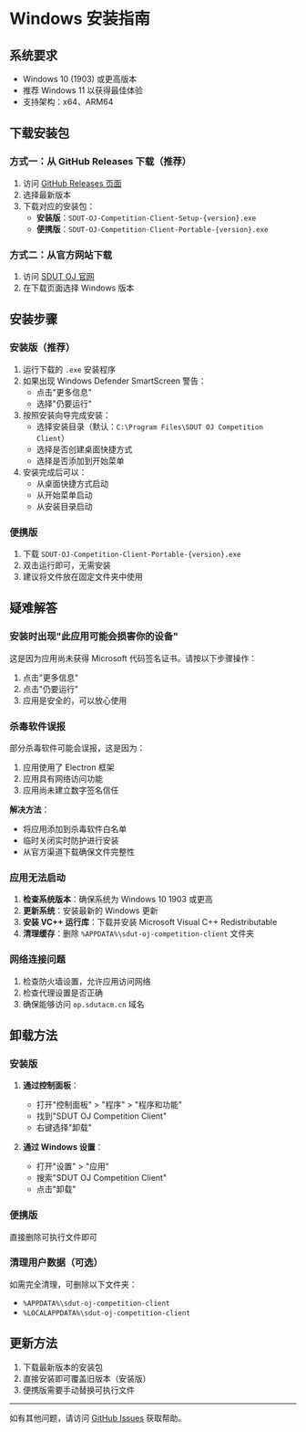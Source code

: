 # Windows 安装指南

## 系统要求
- Windows 10 (1903) 或更高版本
- 推荐 Windows 11 以获得最佳体验
- 支持架构：x64、ARM64

## 下载安装包

### 方式一：从 GitHub Releases 下载（推荐）
1. 访问 [GitHub Releases 页面](https://github.com/sdutacm/oj-competition-side-client/releases)
2. 选择最新版本
3. 下载对应的安装包：
   - **安装版**：`SDUT-OJ-Competition-Client-Setup-{version}.exe`
   - **便携版**：`SDUT-OJ-Competition-Client-Portable-{version}.exe`

### 方式二：从官方网站下载
1. 访问 [SDUT OJ 官网](https://oj.sdutacm.cn)
2. 在下载页面选择 Windows 版本

## 安装步骤

### 安装版（推荐）
1. 运行下载的 `.exe` 安装程序
2. 如果出现 Windows Defender SmartScreen 警告：
   - 点击"更多信息"
   - 选择"仍要运行"
3. 按照安装向导完成安装：
   - 选择安装目录（默认：`C:\Program Files\SDUT OJ Competition Client`）
   - 选择是否创建桌面快捷方式
   - 选择是否添加到开始菜单
4. 安装完成后可以：
   - 从桌面快捷方式启动
   - 从开始菜单启动
   - 从安装目录启动

### 便携版
1. 下载 `SDUT-OJ-Competition-Client-Portable-{version}.exe`
2. 双击运行即可，无需安装
3. 建议将文件放在固定文件夹中使用

## 疑难解答

### 安装时出现"此应用可能会损害你的设备"
这是因为应用尚未获得 Microsoft 代码签名证书。请按以下步骤操作：
1. 点击"更多信息"
2. 点击"仍要运行"
3. 应用是安全的，可以放心使用

### 杀毒软件误报
部分杀毒软件可能会误报，这是因为：
1. 应用使用了 Electron 框架
2. 应用具有网络访问功能
3. 应用尚未建立数字签名信任

**解决方法**：
- 将应用添加到杀毒软件白名单
- 临时关闭实时防护进行安装
- 从官方渠道下载确保文件完整性

### 应用无法启动
1. **检查系统版本**：确保系统为 Windows 10 1903 或更高
2. **更新系统**：安装最新的 Windows 更新
3. **安装 VC++ 运行库**：下载并安装 Microsoft Visual C++ Redistributable
4. **清理缓存**：删除 `%APPDATA%\sdut-oj-competition-client` 文件夹

### 网络连接问题
1. 检查防火墙设置，允许应用访问网络
2. 检查代理设置是否正确
3. 确保能够访问 `op.sdutacm.cn` 域名

## 卸载方法

### 安装版
1. **通过控制面板**：
   - 打开"控制面板" > "程序" > "程序和功能"
   - 找到"SDUT OJ Competition Client"
   - 右键选择"卸载"

2. **通过 Windows 设置**：
   - 打开"设置" > "应用"
   - 搜索"SDUT OJ Competition Client"
   - 点击"卸载"

### 便携版
直接删除可执行文件即可

### 清理用户数据（可选）
如需完全清理，可删除以下文件夹：
- `%APPDATA%\sdut-oj-competition-client`
- `%LOCALAPPDATA%\sdut-oj-competition-client`

## 更新方法
1. 下载最新版本的安装包
2. 直接安装即可覆盖旧版本（安装版）
3. 便携版需要手动替换可执行文件

---

如有其他问题，请访问 [GitHub Issues](https://github.com/sdutacm/oj-competition-side-client/issues) 获取帮助。
